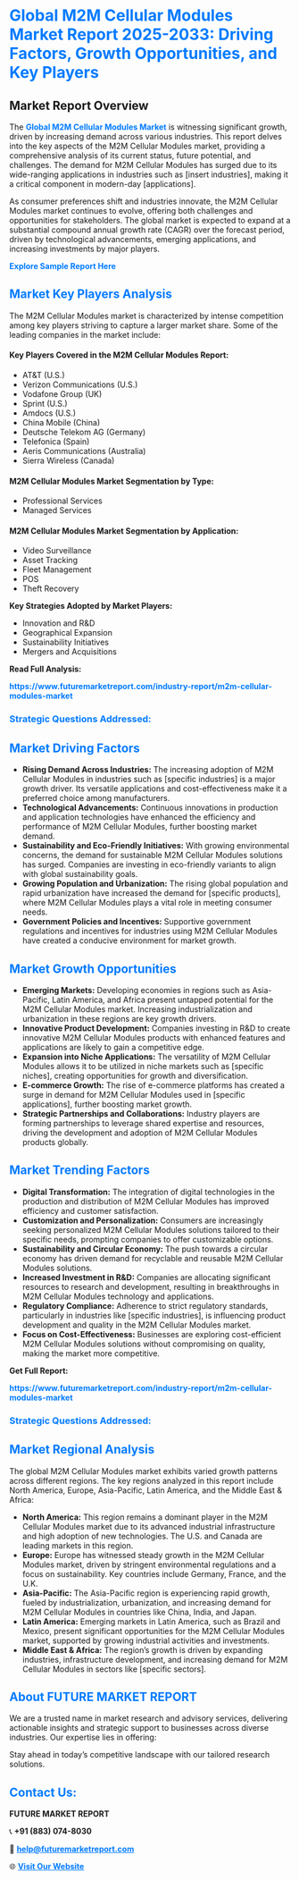 <h1 style="color: #007BFF;">Global M2M Cellular Modules Market Report 2025-2033: Driving Factors, Growth Opportunities, and Key Players</h1>

<section id="overview">
<h2>Market Report Overview</h2>
<p>The <a href="https://www.futuremarketreport.com/industry-report/m2m-cellular-modules-market" style="color: #007BFF; text-decoration: none;"><strong>Global M2M Cellular Modules Market</strong></a> is witnessing significant growth, driven by increasing demand across various industries. This report delves into the key aspects of the M2M Cellular Modules market, providing a comprehensive analysis of its current status, future potential, and challenges. The demand for M2M Cellular Modules has surged due to its wide-ranging applications in industries such as [insert industries], making it a critical component in modern-day [applications].</p>
<p>As consumer preferences shift and industries innovate, the M2M Cellular Modules market continues to evolve, offering both challenges and opportunities for stakeholders. The global market is expected to expand at a substantial compound annual growth rate (CAGR) over the forecast period, driven by technological advancements, emerging applications, and increasing investments by major players.</p>
</section>

<section id="overview">
<p><a href="https://www.futuremarketreport.com/request-sample/reportId=105644" style="color: #007BFF; text-decoration: none;"><strong>Explore Sample Report Here</strong></a></p>
</section>

<section id="key-players">
<h2 style="color: #007BFF;">Market Key Players Analysis</h2>
<p>The M2M Cellular Modules market is characterized by intense competition among key players striving to capture a larger market share. Some of the leading companies in the market include:</p>
<h4>Key Players Covered in the M2M Cellular Modules Report:</h4>
<ul><li>AT&amp;T (U.S.)</li><li>Verizon Communications (U.S.)</li><li>Vodafone Group (UK)</li><li>Sprint (U.S.)</li><li>Amdocs (U.S.)</li><li>China Mobile (China)</li><li>Deutsche Telekom AG (Germany)</li><li>Telefonica (Spain)</li><li>Aeris Communications (Australia)</li><li>Sierra Wireless (Canada)</li></ul>
<h4>M2M Cellular Modules Market Segmentation by Type:</h4>
<ul><li>Professional Services</li><li>Managed Services</li></ul>

<h4>M2M Cellular Modules Market Segmentation by Application:</h4>
<ul><li>Video Surveillance</li><li>Asset Tracking</li><li>Fleet Management</li><li>POS</li><li>Theft Recovery</li></ul>
<p><strong>Key Strategies Adopted by Market Players:</strong></p>
<ul>
<li>Innovation and R&D</li>
<li>Geographical Expansion</li>
<li>Sustainability Initiatives</li>
<li>Mergers and Acquisitions</li>
</ul>
</section>

<section>
<p><strong>Read Full Analysis: </strong></p><a href="https://www.futuremarketreport.com/industry-report/m2m-cellular-modules-market" style="color: #007BFF; text-decoration: none;"><strong>https://www.futuremarketreport.com/industry-report/m2m-cellular-modules-market</strong></a>
<h3 style="color: #007BFF;">Strategic Questions Addressed:</h3>
</section>

<section id="driving-factors">
<h2 style="color: #007BFF;">Market Driving Factors</h2>
<ul>
<li><strong>Rising Demand Across Industries:</strong> The increasing adoption of M2M Cellular Modules in industries such as [specific industries] is a major growth driver. Its versatile applications and cost-effectiveness make it a preferred choice among manufacturers.</li>
<li><strong>Technological Advancements:</strong> Continuous innovations in production and application technologies have enhanced the efficiency and performance of M2M Cellular Modules, further boosting market demand.</li>
<li><strong>Sustainability and Eco-Friendly Initiatives:</strong> With growing environmental concerns, the demand for sustainable M2M Cellular Modules solutions has surged. Companies are investing in eco-friendly variants to align with global sustainability goals.</li>
<li><strong>Growing Population and Urbanization:</strong> The rising global population and rapid urbanization have increased the demand for [specific products], where M2M Cellular Modules plays a vital role in meeting consumer needs.</li>
<li><strong>Government Policies and Incentives:</strong> Supportive government regulations and incentives for industries using M2M Cellular Modules have created a conducive environment for market growth.</li>
</ul>
</section>

<section id="growth-opportunities">
<h2 style="color: #007BFF;">Market Growth Opportunities</h2>
<ul>
<li><strong>Emerging Markets:</strong> Developing economies in regions such as Asia-Pacific, Latin America, and Africa present untapped potential for the M2M Cellular Modules market. Increasing industrialization and urbanization in these regions are key growth drivers.</li>
<li><strong>Innovative Product Development:</strong> Companies investing in R&D to create innovative M2M Cellular Modules products with enhanced features and applications are likely to gain a competitive edge.</li>
<li><strong>Expansion into Niche Applications:</strong> The versatility of M2M Cellular Modules allows it to be utilized in niche markets such as [specific niches], creating opportunities for growth and diversification.</li>
<li><strong>E-commerce Growth:</strong> The rise of e-commerce platforms has created a surge in demand for M2M Cellular Modules used in [specific applications], further boosting market growth.</li>
<li><strong>Strategic Partnerships and Collaborations:</strong> Industry players are forming partnerships to leverage shared expertise and resources, driving the development and adoption of M2M Cellular Modules products globally.</li>
</ul>
</section>

<section id="trending-factors">
<h2 style="color: #007BFF;">Market Trending Factors</h2>
<ul>
<li><strong>Digital Transformation:</strong> The integration of digital technologies in the production and distribution of M2M Cellular Modules has improved efficiency and customer satisfaction.</li>
<li><strong>Customization and Personalization:</strong> Consumers are increasingly seeking personalized M2M Cellular Modules solutions tailored to their specific needs, prompting companies to offer customizable options.</li>
<li><strong>Sustainability and Circular Economy:</strong> The push towards a circular economy has driven demand for recyclable and reusable M2M Cellular Modules solutions.</li>
<li><strong>Increased Investment in R&D:</strong> Companies are allocating significant resources to research and development, resulting in breakthroughs in M2M Cellular Modules technology and applications.</li>
<li><strong>Regulatory Compliance:</strong> Adherence to strict regulatory standards, particularly in industries like [specific industries], is influencing product development and quality in the M2M Cellular Modules market.</li>
<li><strong>Focus on Cost-Effectiveness:</strong> Businesses are exploring cost-efficient M2M Cellular Modules solutions without compromising on quality, making the market more competitive.</li>
</ul>
</section>

<section>
<p><strong>Get Full Report: </strong></p><a href="https://www.futuremarketreport.com/industry-report/m2m-cellular-modules-market" style="color: #007BFF; text-decoration: none;"><strong>https://www.futuremarketreport.com/industry-report/m2m-cellular-modules-market</strong></a>
<h3 style="color: #007BFF;">Strategic Questions Addressed:</h3>
</section>


<section id="regional-analysis">
<h2 style="color: #007BFF;">Market Regional Analysis</h2>
<p>The global M2M Cellular Modules market exhibits varied growth patterns across different regions. The key regions analyzed in this report include North America, Europe, Asia-Pacific, Latin America, and the Middle East & Africa:</p>
<ul>
<li><strong>North America:</strong> This region remains a dominant player in the M2M Cellular Modules market due to its advanced industrial infrastructure and high adoption of new technologies. The U.S. and Canada are leading markets in this region.</li>
<li><strong>Europe:</strong> Europe has witnessed steady growth in the M2M Cellular Modules market, driven by stringent environmental regulations and a focus on sustainability. Key countries include Germany, France, and the U.K.</li>
<li><strong>Asia-Pacific:</strong> The Asia-Pacific region is experiencing rapid growth, fueled by industrialization, urbanization, and increasing demand for M2M Cellular Modules in countries like China, India, and Japan.</li>
<li><strong>Latin America:</strong> Emerging markets in Latin America, such as Brazil and Mexico, present significant opportunities for the M2M Cellular Modules market, supported by growing industrial activities and investments.</li>
<li><strong>Middle East & Africa:</strong> The region’s growth is driven by expanding industries, infrastructure development, and increasing demand for M2M Cellular Modules in sectors like [specific sectors].</li>
</ul>
</section>

<footer>
<h2 style="color: #007BFF;">About FUTURE MARKET REPORT</h2>
<p>We are a trusted name in market research and advisory services, delivering actionable insights and strategic support to businesses across diverse industries. Our expertise lies in offering:</p>

<p>Stay ahead in today’s competitive landscape with our tailored research solutions.</p>

<h2 style="color: #007BFF;">Contact Us:</h2>
<p><strong>FUTURE MARKET REPORT</strong></p>
<p>📞 <strong>+91 (883) 074-8030</strong></p>
<p>📧 <strong><a href="mailto:help@futuremarketreport.com" style="color: #007BFF;">help@futuremarketreport.com</a></strong></p>
<p>🌐 <strong><a href="https://www.futuremarketreport.com/" style="color: #007BFF;">Visit Our Website</a></strong></p>
</footer>